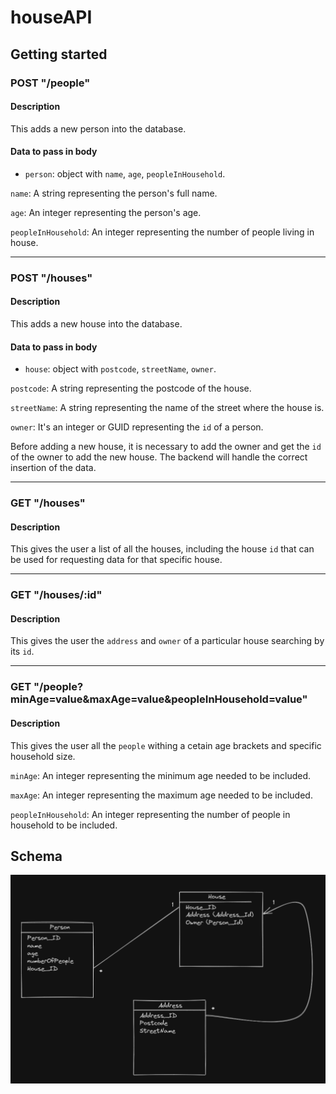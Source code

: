 # houseAPI

## Getting started

### POST "/people"

#### Description
This adds a new person into the database.

#### Data to pass in body

* `person`: object with `name`, `age`, `peopleInHousehold`.

`name`: A string representing the person's full name.

`age`: An integer representing the person's age.

`peopleInHousehold`: An integer representing the number of people living in house.

---

### POST "/houses"

#### Description
This adds a new house into the database.

#### Data to pass in body

* `house`: object with `postcode`, `streetName`, `owner`.

`postcode`: A string representing the postcode of the house.

`streetName`: A string representing the name of the street where the house is.

`owner`: It's an integer or GUID representing the `id` of a person.

Before adding a new house, it is necessary to add the owner and get the `id` of the owner to add the new house. The backend will handle the correct insertion of the data.

---

### GET "/houses"

#### Description
This gives the user a list of all the houses, including the house `id` that can be used for requesting data for that specific house.

---

### GET "/houses/:id"

#### Description
This gives the user the `address` and `owner` of a particular house searching by its `id`.

---

### GET "/people?minAge=value&maxAge=value&peopleInHousehold=value"

#### Description
This gives the user all the `people` withing a cetain age brackets and specific household size.

`minAge`: An integer representing the minimum age needed to be included.

`maxAge`: An integer representing the maximum age needed to be included.

`peopleInHousehold`: An integer representing the number of people in household to be included.

## Schema

![alt text](schema.png)
